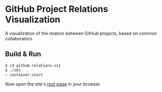 GitHub Project Relations Visualization
======================================

A visualization of the relation between GitHub projects, based on common
collaborators.

Build & Run
-----------

```sh
$ cd github-relations-viz
$ ./sbt
> container:start
```

Now open the site's [root page](http://localhost:8080/) in your browser.
